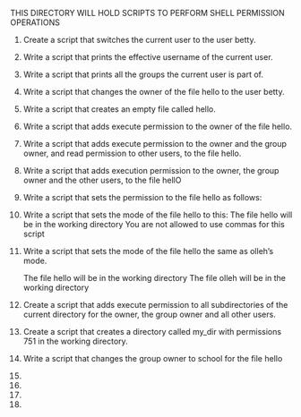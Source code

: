THIS DIRECTORY WILL HOLD SCRIPTS TO PERFORM SHELL PERMISSION OPERATIONS

1. Create a script that switches the current user to the user betty.
2. Write a script that prints the effective username of the current user.
3. Write a script that prints all the groups the current user is part of.
4. Write a script that changes the owner of the file hello to the user betty.
5. Write a script that creates an empty file called hello.
6. Write a script that adds execute permission to the owner of the file hello.
7. Write a script that adds execute permission to the owner and the group owner, and read permission to other users, to the file hello.
8. Write a script that adds execution permission to the owner, the group owner and the other users, to the file hellO
9. Write a script that sets the permission to the file hello as follows:
10. Write a script that sets the mode of the file hello to this: 
	The file hello will be in the working directory
	You are not allowed to use commas for this script
11. Write a script that sets the mode of the file hello the same as olleh’s mode.

	The file hello will be in the working directory
	The file olleh will be in the working directory
12. Create a script that adds execute permission to all subdirectories of the current directory for the owner, the group owner and all other users.
13. Create a script that creates a directory called my_dir with permissions 751 in the working directory.
14. Write a script that changes the group owner to school for the file hello
15. 
16. 
17. 
18.  
